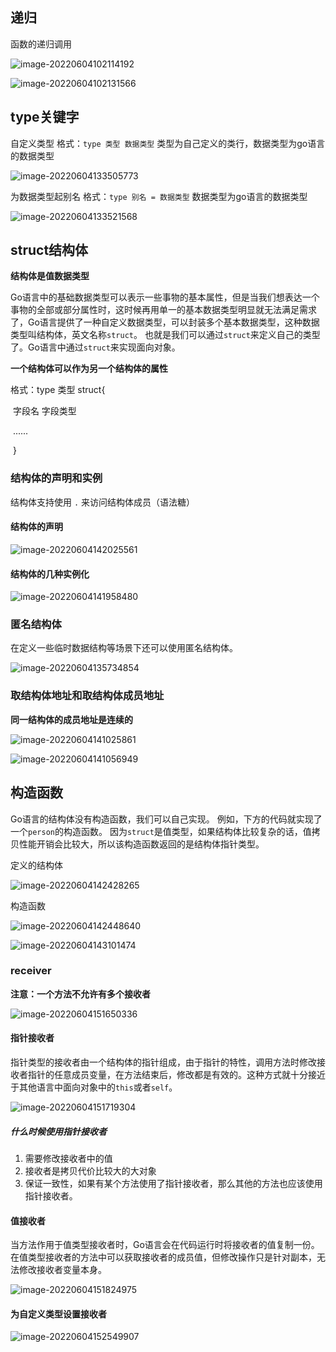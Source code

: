## 递归

函数的递归调用

![image-20220604102114192](C:\Users\88463\Desktop\笔记\image-20220604102114192.png)

![image-20220604102131566](C:\Users\88463\Desktop\笔记\image-20220604102131566.png)

## type关键字

自定义类型 格式：`type 类型 数据类型` 类型为自己定义的类行，数据类型为go语言的数据类型

![image-20220604133505773](C:\Users\88463\Desktop\笔记\image-20220604133505773.png)

为数据类型起别名 格式：`type 别名 = 数据类型` 数据类型为go语言的数据类型

![image-20220604133521568](C:\Users\88463\Desktop\笔记\image-20220604133521568.png)



## struct结构体

**结构体是值数据类型**

Go语言中的基础数据类型可以表示一些事物的基本属性，但是当我们想表达一个事物的全部或部分属性时，这时候再用单一的基本数据类型明显就无法满足需求了，Go语言提供了一种自定义数据类型，可以封装多个基本数据类型，这种数据类型叫结构体，英文名称`struct`。 也就是我们可以通过`struct`来定义自己的类型了。Go语言中通过`struct`来实现面向对象。

**一个结构体可以作为另一个结构体的属性**

格式：type  类型 struct{

​       	字段名  字段类型

​       	......

​          }

### 结构体的声明和实例

结构体支持使用 `.` 来访问结构体成员（语法糖）

#### 结构体的声明

![image-20220604142025561](C:\Users\88463\Desktop\笔记\image-20220604142025561.png)





#### 结构体的几种实例化

![image-20220604141958480](C:\Users\88463\Desktop\笔记\image-20220604141958480.png)

### 匿名结构体

在定义一些临时数据结构等场景下还可以使用匿名结构体。

![image-20220604135734854](C:\Users\88463\Desktop\笔记\image-20220604135734854.png)

### 取结构体地址和取结构体成员地址

**同一结构体的成员地址是连续的**

![image-20220604141025861](C:\Users\88463\Desktop\笔记\image-20220604141025861.png)

![image-20220604141056949](C:\Users\88463\Desktop\笔记\image-20220604141056949.png)

## 构造函数

Go语言的结构体没有构造函数，我们可以自己实现。 例如，下方的代码就实现了一个`person`的构造函数。 因为`struct`是值类型，如果结构体比较复杂的话，值拷贝性能开销会比较大，所以该构造函数返回的是结构体指针类型。

定义的结构体

![image-20220604142428265](C:\Users\88463\Desktop\笔记\image-20220604142428265.png)

构造函数

![image-20220604142448640](C:\Users\88463\Desktop\笔记\image-20220604142448640.png)

![image-20220604143101474](C:\Users\88463\Desktop\笔记\image-20220604143101474.png)

### receiver

**注意：一个方法不允许有多个接收者**

![image-20220604151650336](C:\Users\88463\Desktop\笔记\image-20220604151650336.png)

#### 指针接收者

指针类型的接收者由一个结构体的指针组成，由于指针的特性，调用方法时修改接收者指针的任意成员变量，在方法结束后，修改都是有效的。这种方式就十分接近于其他语言中面向对象中的`this`或者`self`。 



![image-20220604151719304](C:\Users\88463\Desktop\笔记\image-20220604151719304.png)

##### 什么时候使用指针接收者

1. 需要修改接收者中的值
2. 接收者是拷贝代价比较大的大对象
3. 保证一致性，如果有某个方法使用了指针接收者，那么其他的方法也应该使用指针接收者。

#### 值接收者

当方法作用于值类型接收者时，Go语言会在代码运行时将接收者的值复制一份。在值类型接收者的方法中可以获取接收者的成员值，但修改操作只是针对副本，无法修改接收者变量本身。

![image-20220604151824975](C:\Users\88463\Desktop\笔记\image-20220604151824975.png)

#### 为自定义类型设置接收者

![image-20220604152549907](C:\Users\88463\Desktop\笔记\image-20220604152549907.png)
